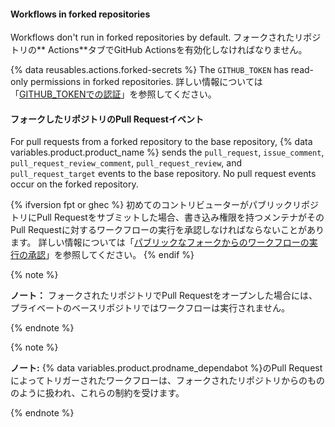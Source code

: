#### Workflows in forked repositories

Workflows don't run in forked repositories by default. フォークされたリポジトリの** Actions**タブでGitHub Actionsを有効化しなければなりません。

{% data reusables.actions.forked-secrets %} The `GITHUB_TOKEN` has read-only permissions in forked repositories. 詳しい情報については「[GITHUB_TOKENでの認証](/actions/configuring-and-managing-workflows/authenticating-with-the-github_token)」を参照してください。

#### フォークしたリポジトリのPull Requestイベント

For pull requests from a forked repository to the base repository, {% data variables.product.product_name %} sends the `pull_request`, `issue_comment`, `pull_request_review_comment`, `pull_request_review`, and `pull_request_target` events to the base repository. No pull request events occur on the forked repository.

{% ifversion fpt or ghec %}
初めてのコントリビューターがパブリックリポジトリにPull Requestをサブミットした場合、書き込み権限を持つメンテナがそのPull Requestに対するワークフローの実行を承認しなければならないことがあります。 詳しい情報については「[パブリックなフォークからのワークフローの実行の承認](/actions/managing-workflow-runs/approving-workflow-runs-from-public-forks)」を参照してください。
{% endif %}

{% note %}

**ノート：** フォークされたリポジトリでPull Requestをオープンした場合には、プライベートのベースリポジトリではワークフローは実行されません。

{% endnote %}

{% note %}

**ノート:** {% data variables.product.prodname_dependabot %}のPull Requestによってトリガーされたワークフローは、フォークされたリポジトリからのもののように扱われ、これらの制約を受けます。

{% endnote %}
